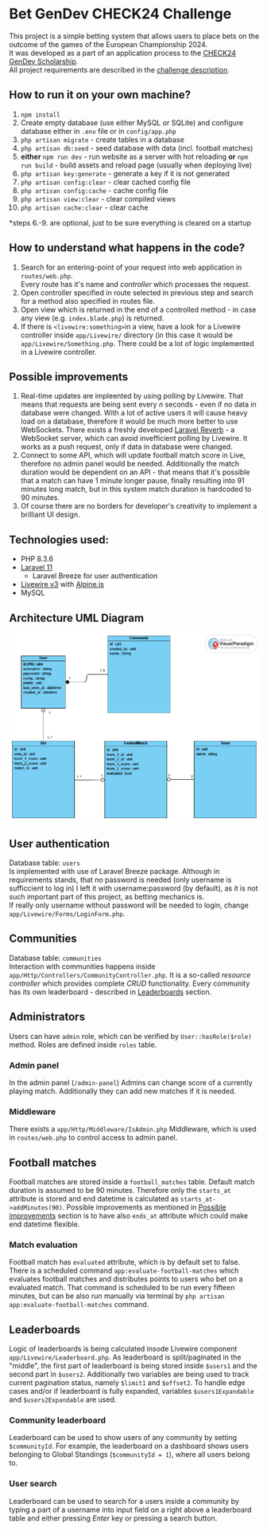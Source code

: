 
# Bet GenDev CHECK24 Challenge
This project is a simple betting system that allows users to place bets on the outcome of the games of the European Championship 2024.    
It was developed as a part of an application process to the [CHECK24 GenDev Scholarship](https://www.talents.check24.de/gendev).    
All project requirements are described in the [challenge description](https://github.com/check24-scholarships/check24-betting-challenge).

## How to run it on your own machine?

1. `npm install`
2. Create empty database (use either MySQL or SQLite) and configure database either in `.env` file or in `config/app.php`
3. `php artisan migrate` - create tables in a database
4. `php artisan db:seed` - seed database with data (incl. football matches)
5. **either** `npm run dev` - run website as a server with hot reloading
   **or** `npm run build` - build assets and reload page (usually when deploying live)
6. `php artisan key:generate` - generate a key if it is not generated
7. `php artisan config:clear` - clear cached config file
8. `php artisan config:cache` - cache config file
9. `php artisan view:clear` - clear compiled views
10. `php artisan cache:clear` - clear cache

\*steps 6.-9. are optional, just to be sure everything is cleared on a startup

## How to understand what happens in the code?
1. Search for an entering-point of your request into web application in `routes/web.php`.  
   Every route has it's name and *controller* which processes the request.
2. Open controller specified in route selected in previous step and search for a method also specified in routes file.
3. Open view which is returned in the end of a controlled method - in case any view (e.g. `index.blade.php`) is returned.
4. If there is `<livewire:something>`in a view, have a look for a Livewire controller inside `app/Livewire/` directory (in this case it would be `app/Livewire/Something.php`. There could be a lot of logic implemented in a Livewire controller.

## Possible improvements
1. Real-time updates are impleented by using polling by Livewire. That means that requests are being sent every $n$ seconds - even if no data in database were changed. With a lot of active users it will cause heavy load on a database, therefore it would be much more better to use WebSockets. There exists a freshly developed [Laravel Reverb](https://reverb.laravel.com/) - a WebSocket server, which can avoid invefficient polling by Livewire. It works as a push request, only if data in database were changed.
2. Connect to some API, which will update football match score in Live, therefore no admin panel would be needed. Additionally the match duration would be dependent on an API - that means that it's possible that a match can have 1 minute longer pause, finally resulting into 91 minutes long match, but in this system match duration is hardcoded to 90 minutes.
3. Of course there are no borders for developer's creativity to implement a brilliant UI design.

## Technologies used:
- PHP  8.3.6
- [Laravel 11](https://laravel.com/)
    - Laravel Breeze for user authentication
- [Livewire v3](https://livewire.laravel.com/) with [Alpine.js](https://alpinejs.dev/)
- MySQL

## Architecture UML Diagram
![UML Class diagram](./OTHER/Bet_uml_class_diagram.png "Title")

## User authentication
Database table: `users`  
Is implemented with use of Laravel Breeze package. Although in requirements stands, that no password is needed (only username is sufficcient to log in) I left it with username:password (by default), as it is not such important part of this project, as betting mechanics is.  
If really only username without password will be needed to login, change `app/Livewire/Forms/LoginForm.php`.

## Communities
Database table: `communities`  
Interaction with communities happens inside `app/Http/Controllers/CommunityController.php`. It is a so-called *resource controller* which provides complete *CRUD* functionality.
Every community has its own leaderboard - described in [Leaderboards](#leaderboards) section.

## Administrators
Users can have `admin` role, which can be verified by `User::hasRole($role)` method.
Roles are defined inside `roles` table.
### Admin panel
In the admin panel (`/admin-panel`) Admins can change score of a currently playing match. Additionally they can add new matches if it is needed.
### Middleware
There exists a `app/Http/Middleware/IsAdmin.php` Middleware, which is used in `routes/web.php` to control access to admin panel.

## Football matches
Football matches are stored inside a `football_matches` table.
Default match duration is assumed to be 90 minutes. Therefore only the `starts_at` attribute is stored and end datetime is calculated as `starts_at->addMinutes(90)`. Possible improvements as mentioned in [Possible improvements](#possible-improvements) section is to have also `ends_at` attribute which could make end datetime flexible.

### Match evaluation
Football match has `evaluated` attribute, which is by default set to false. There is a scheduled command `app:evaluate-football-matches` which evaluates football matches and distributes points to users who bet on a evaluated match.
That command is scheduled to be run every fifteen minutes, but can be also run manually via terminal by `php artisan app:evaluate-football-matches` command.

## Leaderboards
Logic of leaderboards is being calculated insode Livewire component `app/Livewire/Leaderboard.php`. As leaderboard is split/paginated in the "middle", the first part of leaderboard is being stored inside `$users1` and the second part in `$users2`. Additionally two variables are being used to track current pagination status, namely `$limit1` and `$offset2`.
To handle edge cases and/or if leaderboard is fully expanded, variables `$users1Expandable` and `$users2Expandable` are used.

### Community leaderboard
Leaderboard can be used to show users of any community by setting `$communityId`. For example, the leaderboard on a dashboard shows users belonging to Global Standings (`$communityId = 1`), where all users belong to.

### User search
Leaderboard can be used to search for a users inside a community by typing a part of a username into input field on a right above a leaderboard table and either pressing *Enter* key or pressing a search button.
